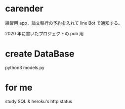 # carender

練習用 app、論文輪行の予約を入れて line Bot で通知する。

2020 年に書いたプロジェクトの pub 用

# create DataBase

python3 models.py

# for me

study SQL & heroku's http status
